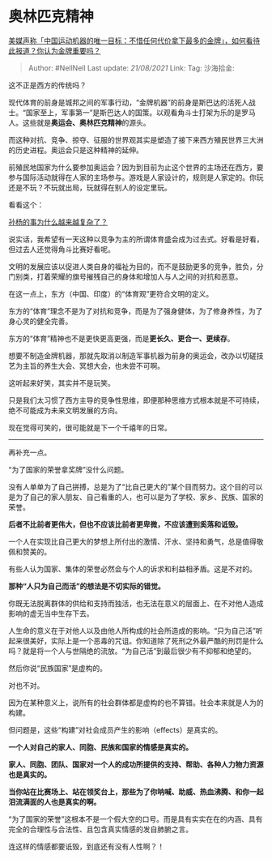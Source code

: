# 奥林匹克精神
[美媒声称「中国运动机器的唯一目标：不惜任何代价拿下最多的金牌」，如何看待此报道？你认为金牌重要吗？](https://www.zhihu.com/question/476132907/answer/2029603473)

> Author: #NellNell
> Last update: *21/08/2021*
> Link:
> Tag:
> 沙海拾金:

这不正是西方的传统吗？

现代体育的前身是城邦之间的军事行动，“金牌机器”的前身是斯巴达的活死人战士。“国家至上，军事第一”是斯巴达人的国策。以观看角斗士打架为乐的是罗马人。这些就是**奥运会、奥林匹克精神**的源头。

而这种对抗、竞争、掠夺、征服的世界观其实是塑造了接下来西方殖民世界三大洲的历史进程。奥运会只是这种精神的延伸。

前殖民地国家为什么要参加奥运会？因为到目前为止这个世界的主场还在西方，要参与国际活动就得在人家的主场参与。游戏是人家设计的，规则是人家定的。你玩还是不玩？不玩就出局，玩就得在别人的设定里玩。

看看这个：

[孙杨的事为什么越来越复杂了？](https://www.zhihu.com/question/375464669/answer/1129053878)

说实话，我希望有一天这种以竞争为主的所谓体育盛会成为过去式。好看是好看，但过去人还觉得角斗比赛好看呢。

文明的发展应该以促进人类自身的福祉为目的，而不是鼓励更多的竞争，胜负，分门别类，打着荣耀的旗号摧残自己的身体和增加人与人之间的对抗和恶意。

在这一点上，东方（中国、印度）的“体育观”更符合文明的定义。

东方的“体育”理念不是为了对抗和竞争，而是为了强身健体，为了修身养性，为了身心灵的健全完善。

东方的“体育”精神也不是更快更高更强，而是**更长久、更合一、更续存**。

想要不制造金牌机器，那就先取消以制造军事机器为前身的奥运会，改办以切磋技艺为主旨的养生大会、冥想大会，也未尝不可啊。

这听起来好笑，其实并不是玩笑。

只是我们太习惯了西方主导的竞争性思维，即便那种思维方式根本就是不可持续，绝不可能成为未来文明发展的方向。

现在觉得可笑的，很可能就是下一个千禧年的日常。

---

再补充一点。

“为了国家的荣誉拿奖牌”没什么问题。

没有人单单为了自己拼搏，总是为了“比自己更大的”某个目而努力。这个目的可以是为了自己的家人朋友、自己看重的人，也可以是为了学校、家乡、民族、国家的荣誉。

**后者不比前者更伟大，但也不应该比前者更卑微，不应该遭到奚落和诋毁。**

一个人在实现比自己更大的梦想上所付出的激情、汗水、坚持和勇气，总是值得敬佩和赞美的。

有些人认为国家、集体的荣誉必然会与个人的诉求和利益相矛盾。这是不对的。

**那种“人只为自己而活”的想法是不切实际的错觉。**

你既无法脱离群体的供给和支持而独活，也无法在意义的层面上、在不对他人造成影响的虚无当中生存下去。

人生命的意义在于对他人以及由他人所构成的社会所造成的影响。“只为自己活”听起来很美好，实际上是一个恶毒的咒诅。你知道除了死刑之外最严酷的刑罚是什么吗？就是将一个人与世隔绝的流放。“为自己活”到最后很少有不抑郁和绝望的。

然后你说“民族国家”是虚构的。

对也不对。

因为在某种意义上，说所有的社会群体都是虚构的也不算错。社会本来就是人为的构建。

但问题是，这些“构建”对社会成员产生的影响（effects）是真实的。

**一个人对自己的家人、同胞、民族和国家的情感是真实的。**

**家人、同胞、团队、国家对一个人的成功所提供的支持、帮助、各种人力物力资源也是真实的。**

**当你站在比赛场上、站在领奖台上，那些为了你呐喊、助威、热血沸腾、和你一起泪流满面的人也是真实的啊。**

“为了国家的荣誉”这根本不是一个假大空的口号。而是具有实实在在的内涵、具有完全的合理性与合法性、且包含真实情感的发自肺腑之言。

连这样的情感都要诋毁，到底还有没有人性啊？！
